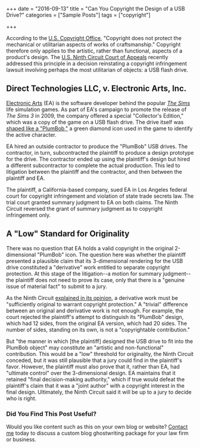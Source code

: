 +++
date = "2016-09-13"
title = "Can You Copyright the Design of a USB Drive?"
categories = ["Sample Posts"]
tags = ["copyright"]

+++

According to the <a href="http://www.copyright.gov/register/va-useful.html">U.S. Copyright Office</a>, "Copyright does not protect the mechanical or utilitarian aspects of works of craftsmanship." Copyright therefore only applies to the artistic, rather than functional, aspects of a product's design. The <a href="http://www.ca9.uscourts.gov/">U.S. Ninth Circuit Court of Appeals</a> recently addressed this principle in a decision reinstating a copyright infringement lawsuit involving perhaps the most utilitarian of objects: a USB flash drive.

## Direct Technologies LLC, v. Electronic Arts, Inc.

<a href="http://www.ea.com/">Electronic Arts</a> (EA) is the software developer behind the popular <a href="http://www.thesims.com/the-sims-4"><em>The Sims</em></a> life simulation games. As part of EA's campaign to promote the release of <em>The Sims 3</em> in 2009, the company offered a special "Collector's Edition," which was a copy of the game on a USB flash drive. The drive itself was <a href="http://beyondsims.com/5671/the-sims-3-collectors-edition-2gb-usb-plumbob-flashdrive/">shaped like a "PlumBob,"</a> a green diamond icon used in the game to identify the active character.

EA hired an outside contractor to produce the "PlumBob" USB drives. The contractor, in turn, subcontracted the plaintiff to produce a design prototype for the drive. The contractor ended up using the plaintiff's design but hired a different subcontractor to complete the actual production. This led to litigation between the plaintiff and the contractor, and then between the plaintiff and EA.

The plaintiff, a California-based company, sued EA in Los Angeles federal court for copyright infringement and violation of state trade secrets law. The trial court granted summary judgment to EA on both claims. The Ninth Circuit reversed the grant of summary judgment as to copyright infringement only.
<h2>A "Low" Standard for Originality</h2>

There was no question that EA holds a valid copyright in the original 2-dimensional "PlumBob" icon. The question here was whether the plaintiff presented a plausible claim that its 3-dimensional rendering for the USB drive constituted a "derivative" work entitled to separate copyright protection. At this stage of the litigation--a motion for summary judgment--the plaintiff does not need to prove its case, only that there is a "genuine issue of material fact" to submit to a jury.

As the Ninth Circuit <a href="https://scholar.google.com/scholar_case?case=12501472949877580773&amp;hl=en&amp;as_sdt=6,47">explained in its opinion</a>, a derivative work must be "sufficiently original to warrant copyright protection." A "trivial" difference between an original and derivative work is not enough. For example, the court rejected the plaintiff's attempt to distinguish its "PlumBob" design, which had 12 sides, from the original EA version, which had 20 sides. The number of sides, standing on its own, is not a "copyrightable contribution."

But "the manner in which [the plaintiff] designed the USB drive to fit into the PlumBob object" may constitute an "artistic and non-functional" contribution. This would be a "low" threshold for originality, the Ninth Circuit conceded, but it was still plausible that a jury could find in the plaintiff's favor. However, the plaintiff must also prove that it, rather than EA, had "ultimate control" over the 3-dimensional design. EA maintains that it retained "final decision-making authority," which if true would defeat the plaintiff's claim that it was a "joint author" with a copyright interest in the final design. Ultimately, the Ninth Circuit said it will be up to a jury to decide who is right.

### Did You Find This Post Useful?

Would you like content such as this on your own blog or website? [Contact me](https://skipoliva.com/#contact) today to discuss a custom blog ghostwriting package for your law firm or business.

